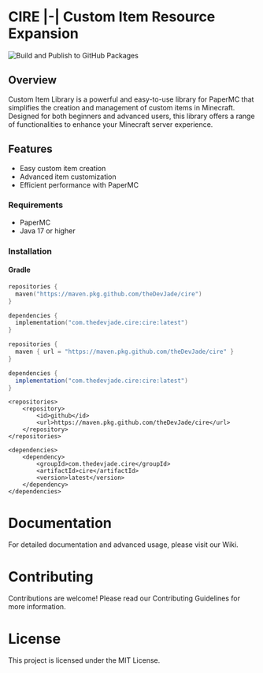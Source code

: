 # CIRE |-| Custom Item Resource Expansion

![Build and Publish to GitHub Packages](https://github.com/theDevJade/cire/workflows/Build%20and%20Publish%20to%20GitHub%20Packages/badge.svg)

## Overview

Custom Item Library is a powerful and easy-to-use library for PaperMC that simplifies the creation and management of custom items in Minecraft. Designed for both beginners and advanced users, this library offers a range of functionalities to enhance your Minecraft server experience.

## Features

- Easy custom item creation
- Advanced item customization
- Efficient performance with PaperMC

### Requirements

- PaperMC
- Java 17 or higher

### Installation

#### Gradle

```kotlin
repositories {
  maven("https://maven.pkg.github.com/theDevJade/cire")
}

dependencies {
  implementation("com.thedevjade.cire:cire:latest")
}
```

```groovy
repositories {
  maven { url = "https://maven.pkg.github.com/theDevJade/cire" }
}

dependencies {
  implementation("com.thedevjade.cire:cire:latest")
}
```

```maven
<repositories>
    <repository>
        <id>github</id>
        <url>https://maven.pkg.github.com/theDevJade/cire</url>
    </repository>
</repositories>

<dependencies>
    <dependency>
        <groupId>com.thedevjade.cire</groupId>
        <artifactId>cire</artifactId>
        <version>latest</version>
    </dependency>
</dependencies>
```

# Documentation

For detailed documentation and advanced usage, please visit our Wiki.

# Contributing

Contributions are welcome! Please read our Contributing Guidelines for more information.

# License

This project is licensed under the MIT License.

